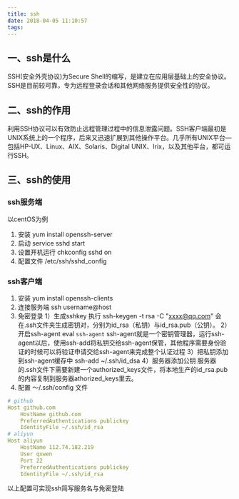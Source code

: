 ```yaml
---
title: ssh
date: 2018-04-05 11:10:57
tags:
---
```

## 一、ssh是什么
SSH(安全外壳协议)为Secure Shell的缩写，是建立在应用层基础上的安全协议。SSH是目前较可靠，专为远程登录会话和其他网络服务提供安全性的协议。
## 二、ssh的作用
利用SSH协议可以有效防止远程管理过程中的信息泄露问题。SSH客户端最初是UNIX系统上的一个程序，后来又迅速扩展到其他操作平台。几乎所有UNIX平台—包括HP-UX、Linux、AIX、Solaris、Digital UNIX、Irix，以及其他平台，都可运行SSH。
<!-- more -->
## 三、ssh的使用
### ssh服务端
以centOS为例
1. 安装
yum install openssh-server
2. 启动
service sshd start
3. 设置开机运行
chkconfig sshd on
4. 配置文件
/etc/ssh/sshd_config

### ssh客户端
1. 安装
yum install openssh-clients 
2. 连接服务端
ssh username@host
3. 免密登录
1）生成sshkey
执行
ssh-keygen -t rsa -C "xxxx@qq.com"
会在.ssh文件夹生成密钥对，分别为id_rsa（私钥）与id_rsa.pub（公钥）。
2）开启ssh-agent
eval `ssh-agent`
ssh-agent就是一个密钥管理器，运行ssh-agent以后，使用ssh-add将私钥交给ssh-agent保管，其他程序需要身份验证的时候可以将验证申请交给ssh-agent来完成整个认证过程
3）把私钥添加到ssh-agent缓存中
ssh-add ~/.ssh/id_dsa
4）服务器添加公钥
服务器的.ssh文件下需要新建一个authorized_keys文件，将本地生产的id_rsa.pub的内容复制到服务器athorized_keys里去。
4. 配置
～/.ssh/config 文件
``` yaml
# github
Host github.com
    HostName github.com
    PreferredAuthentications publickey
    IdentityFile ~/.ssh/id_rsa
# aliyun
Host aliyun
    HostName 112.74.182.219
    User qxwen
    Port 22
    PreferredAuthentications publickey
    IdentityFile ~/.ssh/id_rsa
```
以上配置可实现ssh简写服务名与免密登陆